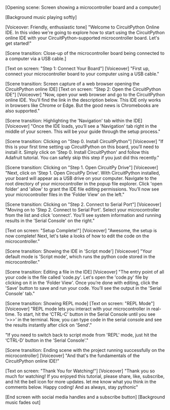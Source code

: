 [Opening scene: Screen showing a microcontroller board and a computer]

[Background music playing softly]

[Voiceover: Friendly, enthusiastic tone]
"Welcome to CircuitPython Online IDE. In this video we're going to explore how to start using the CircuitPython online IDE with your CircuitPython-supported microcontroller board. Let's get started!"

[Scene transition: Close-up of the microcontroller board being connected to a computer via a USB cable.]

[Text on screen: "Step 1: Connect Your Board"]
[Voiceover]
"First up, connect your microcontroller board to your computer using a USB cable."

[Scene transition: Screen capture of a web browser opening the CircuitPython online IDE]
[Text on screen: "Step 2: Open the CircuitPython IDE"]
[Voiceover]
"Now, open your web browser and go to the CircuitPython online IDE. You'll find the link in the description below. This IDE only works in browsers like Chrome or Edge. But the good news is Chromebooks are also supported."

[Scene transition: Highlighting the 'Navigation' tab within the IDE]
[Voiceover]
"Once the IDE loads, you’ll see a 'Navigation' tab right in the middle of your screen. This will be your guide through the setup process."

[Scene transition: Clicking on "Step 0. Install CircuitPython"]
[Voiceover]
"If this is your first time setting up CircuitPython on this board, you’ll need to install it. Simply click on 'Step 0. Install CircuitPython' and follow this Adafruit tutorial. You can safely skip this step if you just did this recently."

[Scene transition: Clicking on "Step 1. Open CircuitPy Drive"]
[Voiceover]
"Next, click on 'Step 1. Open CircuitPy Drive'. With CircuitPython installed, your board will appear as a USB drive on your computer. Navigate to the root directory of your microcontroller in the popup file explorer. Click 'open folder' and 'allow' to grant the IDE file editing permissions. You’ll now see your microcontroller files in the 'Folder View' on the left."

[Scene transition: Clicking on "Step 2. Connect to Serial Port"]
[Voiceover]
"Moving on to 'Step 2. Connect to Serial Port'. Select your microcontroller from the list and click 'connect'. You’ll see system information and running results in the 'Serial Console' on the right."

[Text on screen: "Setup Complete!"]
[Voiceover]
"Awesome, the setup is now complete! Next, let's take a looks of how to edit the code on the microcontroller."

[Scene transition: Showing the IDE in 'Script mode']
[Voiceover]
"Your default mode is 'Script mode', which runs the python code stored in the microcontroller."

[Scene transition: Editing a file in the IDE]
[Voiceover]
"The entry point of all your code is the file called 'code.py'. Let's open the 'code.py' file by clicking on it in the 'Folder View'. Once you’re done with editing, click the 'Save' button to save and run your code. You’ll see the output in the 'Serial Console' tab."

[Scene transition: Showing REPL mode]
[Text on screen: "REPL Mode"]
[Voiceover]
"REPL mode lets you interact with your microcontroller in real-time. To start, hit the ‘CTRL-C’ button in the Serial Console until you see ‘>>>’ in the terminal. Now, you can type code in the serial console and see the results instantly after click on 'Send'."

"If you need to switch back to script mode from 'REPL' mode, just hit the ‘CTRL-D’ button in the 'Serial Console'."

[Scene transition: Ending scene with the project running successfully on the microcontroller]
[Voiceover]
"And that's the fundamentals of the CircuitPython online IDE!"

[Text on screen: "Thank You for Watching!"]
[Voiceover]
"Thank you so much for watching! If you enjoyed this tutorial, please share, like, subscribe, and hit the bell icon for more updates. let me know what you think in the comments below. Happy coding! And as always, stay pythonic"

[End screen with social media handles and a subscribe button]
[Background music fades out]